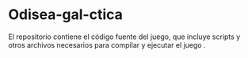 # Odisea-gal-ctica
El repositorio contiene el código fuente del juego, que incluye scripts y otros archivos necesarios para compilar y ejecutar el juego .
